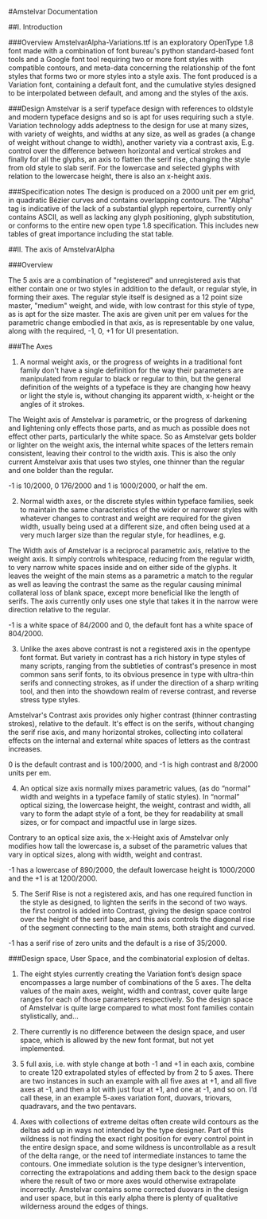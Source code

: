 #Amstelvar Documentation

##I. Introduction

###Overview
AmstelvarAlpha-Variations.ttf is an exploratory OpenType 1.8 font made with a combination of font bureau's python standard-based font tools and a Google font tool requiring two or more font styles with compatible contours, and meta-data concerning the relationship of the font styles that forms two or more styles into a style axis. The font produced is a Variation font, containing a default font, and the cumulative styles designed to be interpolated between default, and among and the styles of the axis.

###Design
Amstelvar is a serif typeface design with references to oldstyle and modern typeface designs and so is apt for uses requiring such a style. Variation technology adds adeptness to the design for use at many sizes, with variety of weights, and widths at any size, as well as grades (a change of weight without change to width), another variety via a contrast axis, E.g. control over the difference between horizontal and vertical strokes and finally for all the glyphs, an axis to flatten the serif rise, changing the style from old style to slab serif. For the lowercase and selected glyphs with relation to the lowercase height, there is also an x-height axis.

###Specification notes
The design is produced on a 2000 unit per em grid, in quadratic Bézier curves and contains overlapping contours. The "Alpha" tag is indicative of the lack of a substantial glyph repertoire, currently only contains ASCII, as well as lacking any glyph positioning, glyph substitution, or conforms to the entire new open type 1.8 specification. This includes new tables of great importance including the stat table.

##II. The axis of AmstelvarAlpha

###Overview

The 5 axis are a combination of "registered" and unregistered axis that either contain one or two styles in addition to the default, or regular style, in forming their axes. The regular style itself is designed as a 12 point size master, "medium" weight, and wide, with low contrast for this style of type, as is apt for the size master. The axis are given unit per em values for the parametric change embodied in that axis, as is representable by one value, along with the required, -1, 0, +1 for UI presentation. 

###The Axes

1. A normal weight axis, or the progress of weights in a traditional font family don't have a single definition for the way their parameters are  manipulated from regular to black or regular to thin, but the general definition of the weights of a typeface is they are changing how heavy or light the style is, without changing its apparent width, x-height or the angles of it strokes.

 The Weight axis of Amstelvar is parametric, or the progress of darkening and lightening only effects those parts, and as much as possible does not effect other parts, particularly the white space. So as Amstelvar gets bolder or lighter on the weight axis, the internal white spaces of the letters remain consistent, leaving their control to the width axis. This is also the only current Amstelvar axis that uses two styles, one thinner than the regular and one bolder than the regular.

 -1 is 10/2000, 0 176/2000 and 1 is 1000/2000, or half the em.

2. Normal width axes, or the discrete styles within typeface families, seek to maintain the same characteristics of the wider or narrower styles with whatever changes to contrast and weight are required for the given width, usually being used at a different size, and often being used at a very much larger size than the regular style, for headlines, e.g. 

 The Width axis of Amstelvar is a reciprocal parametric axis, relative to the weight axis. It simply controls whitespace, reducing from the regular width, to very narrow white spaces inside and on either side of the glyphs. It leaves the weight of the main stems as a parametric a match to the regular as well as leaving the contrast the same as the regular causing minimal collateral loss of blank space, except more beneficial like the length of serifs. The axis currently only uses one style that takes it in the narrow were direction relative to the regular.

 -1 is a white space of 84/2000 and 0, the default font has a white space of 804/2000.

3. Unlike the axes above contrast is not a registered axis in the opentype font format. But variety in contrast has a rich history in type styles of many scripts, ranging from the subtleties of contrast's presence in most common sans serif fonts, to its obvious presence in type with ultra-thin serifs and connecting strokes, as if under the direction of a sharp writing tool, and then into the showdown realm of reverse contrast, and reverse stress type styles.

 Amstelvar's Contrast axis provides only higher contrast (thinner contrasting strokes), relative to the default. It's effect is on the serifs, without changing the serif rise axis, and many horizontal strokes, collecting into collateral effects on the internal and external white spaces of letters as the contrast increases. 

 0 is the default contrast and is 100/2000, and -1 is high contrast and 8/2000 units per em. 

4. An optical size axis normally mixes parametric values, (as do “normal” width and weights in a typeface family of static styles). In “normal” optical sizing, the lowercase height, the weight, contrast and width, all vary to form the adapt style of a font, be they for readability at small sizes, or for compact and impactful use in large sizes.  

 Contrary to an optical size axis, the x-Height axis of Amstelvar only modifies how tall the lowercase is, a subset of the parametric values that vary in optical sizes, along with width, weight and contrast. 

 -1 has a lowercase of 890/2000, the default lowercase height is 1000/2000 and the +1 is at 1200/2000. 


5. The Serif Rise is not a registered axis, and has one required function in the style as designed, to lighten the serifs in the second of two ways. the first control is added into Contrast, giving the design space control over the height of the serif base, and this axis controls the diagonal rise of the segment connecting to the main stems, both straight and curved.

 -1 has a serif rise of zero units and the default is a rise of 35/2000. 

###Design space, User Space, and the combinatorial explosion of deltas.

1. The eight styles currently creating the Variation font’s design space encompasses a large number of combinations of the 5 axes. The delta values of the main axes, weight, width and contrast, cover quite large ranges for each of those parameters respectively. So the design space of Amstelvar is quite large compared to what most font families contain stylistically, and… 

2. There currently is no difference between the design space, and user space, which is allowed by the new font format, but not yet implemented. 

3. 5 full axis, i.e. with style change at both -1 and +1 in each axis,  combine to create 120 extrapolated styles of effected by from 2 to 5 axes. There are two instances in such an example with all five axes at +1, and all five axes at -1, and then a lot with just four at +1, and one at -1, and so on. I’d call these, in an example 5-axes variation font, duovars, triovars, quadravars, and the two pentavars.

4. Axes with collections of extreme deltas often create wild contours as the deltas add up in ways not intended by the type designer. Part of this wildness is not finding the exact right position for every control point in the entire design space, and some wildness is uncontrollable as a result of the delta range, or the need tof intermediate instances to tame the contours. One immediate solution is the type designer’s intervention, correcting the extrapolations and adding them back to the design space where the result of two or more axes would otherwise extrapolate incorrectly. Amstelvar contains some corrected duovars in the design and user space, but in this early alpha there is plenty of qualitative wilderness around the edges of things.